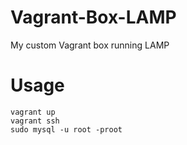 # Vagrant-Box-LAMP

My custom Vagrant box running LAMP

# Usage

```
vagrant up
vagrant ssh
sudo mysql -u root -proot
```
